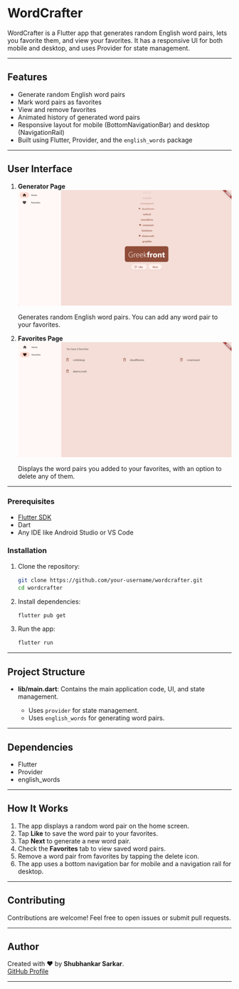 # WordCrafter
 
WordCrafter is a Flutter app that generates random English word pairs, lets you favorite them, and view your favorites. It has a responsive UI for both mobile and desktop, and uses Provider for state management.

---

## Features

* Generate random English word pairs
* Mark word pairs as favorites
* View and remove favorites
* Animated history of generated word pairs
* Responsive layout for mobile (BottomNavigationBar) and desktop (NavigationRail)
* Built using Flutter, Provider, and the `english_words` package

---

## User Interface
 
1. **Generator Page**
   ![Generator Page](https://github.com/shubhankar05sarkar/WordCrafter/blob/aab63167b1b460c430f01fdb8b98dbfc90be62f2/Generator%20Page.png)

   Generates random English word pairs. You can add any word pair to your favorites.

2. **Favorites Page**
   ![Favorites Page](https://github.com/shubhankar05sarkar/WordCrafter/blob/aab63167b1b460c430f01fdb8b98dbfc90be62f2/Favourites%20Page.png)

   Displays the word pairs you added to your favorites, with an option to delete any of them.

---

### Prerequisites

* [Flutter SDK](https://flutter.dev/docs/get-started/install)
* Dart
* Any IDE like Android Studio or VS Code

### Installation

1. Clone the repository:

   ```bash
   git clone https://github.com/your-username/wordcrafter.git
   cd wordcrafter
   ```

2. Install dependencies:

   ```bash
   flutter pub get
   ```

3. Run the app:

   ```bash
   flutter run
   ```

---

## Project Structure

* **lib/main.dart**: Contains the main application code, UI, and state management.

  * Uses `provider` for state management.
  * Uses `english_words` for generating word pairs.

---

## Dependencies

* Flutter
* Provider
* english\_words

---

## How It Works

1. The app displays a random word pair on the home screen.
2. Tap **Like** to save the word pair to your favorites.
3. Tap **Next** to generate a new word pair.
4. Check the **Favorites** tab to view saved word pairs.
5. Remove a word pair from favorites by tapping the delete icon.
6. The app uses a bottom navigation bar for mobile and a navigation rail for desktop.

---

## Contributing

Contributions are welcome! Feel free to open issues or submit pull requests.

---

## **Author**

Created with ❤️ by **Shubhankar Sarkar**.  
[GitHub Profile](https://github.com/shubhankar05sarkar)

---
